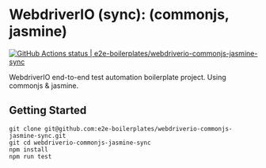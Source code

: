 # WebdriverIO (sync): (commonjs, jasmine)

[![GitHub Actions status | e2e-boilerplates/webdriverio-commonjs-jasmine-sync](https://github.com/e2e-boilerplates/webdriverio-commonjs-jasmine-sync/workflows/NodeCI/badge.svg)](https://github.com/e2e-boilerplates/webdriverio-commonjs-jasmine-sync/actions?workflow=NodeCI)

WebdriverIO end-to-end test automation boilerplate project. Using commonjs &amp; jasmine.

## Getting Started

    git clone git@github.com:e2e-boilerplates/webdriverio-commonjs-jasmine-sync.git
    git cd webdriverio-commonjs-jasmine-sync
    npm install
    npm run test
